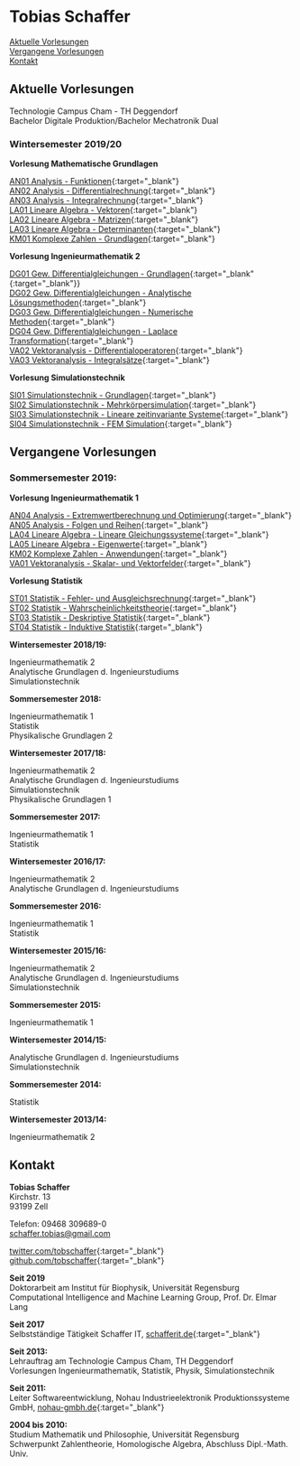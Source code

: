 # Tobias Schaffer

[Aktuelle Vorlesungen](#aktuelle-vorlesungen)  
[Vergangene Vorlesungen](#vergangene-vorlesungen)  
[Kontakt](#kontakt)


## Aktuelle Vorlesungen

Technologie Campus Cham - TH Deggendorf  
Bachelor Digitale Produktion/Bachelor Mechatronik Dual  

### Wintersemester 2019/20  

**Vorlesung Mathematische Grundlagen**  

[AN01 Analysis - Funktionen](https://github.com/tobschaffer/vorlesungen-tcc/blob/master/AN01_Analysis_Funktionen.ipynb){:target="_blank"}  
[AN02 Analysis - Differentialrechnung](https://github.com/tobschaffer/vorlesungen-tcc/blob/master/AN02_Analysis_Differentialrechnung.ipynb){:target="_blank"}  
[AN03 Analysis - Integralrechnung](https://github.com/tobschaffer/vorlesungen-tcc/blob/master/AN03_Analysis_Integralrechnung.ipynb){:target="_blank"}  
[LA01 Lineare Algebra - Vektoren](https://github.com/tobschaffer/vorlesungen-tcc/blob/master/LA01_Lineare_Algebra_Vektoren.ipynb){:target="_blank"}  
[LA02 Lineare Algebra - Matrizen](https://github.com/tobschaffer/vorlesungen-tcc/blob/master/LA02_Lineare_Algebra_Matrizen.ipynb){:target="_blank"}   
[LA03 Lineare Algebra - Determinanten](https://github.com/tobschaffer/vorlesungen-tcc/blob/master/LA03_Lineare_Algebra_Determinanten.ipynb){:target="_blank"}    
[KM01 Komplexe Zahlen - Grundlagen](https://github.com/tobschaffer/vorlesungen-tcc/blob/master/KM01_Komplexe_Zahlen_Grundlagen.ipynb){:target="_blank"}  

**Vorlesung Ingenieurmathematik 2**  

[DG01 Gew. Differentialgleichungen - Grundlagen](https://github.com/tobschaffer/vorlesungen-tcc/blob/master/DG01_Gew_Differentialgleichungen_Grundlagen.ipynb){:target="_blank"{:target="_blank"}}  
[DG02 Gew. Differentialgleichungen - Analytische Lösungsmethoden](https://github.com/tobschaffer/vorlesungen-tcc/blob/master/DG02_Gew_Differentialgleichungen_Analytische_L%C3%B6sungsmethoden.ipynb){:target="_blank"}   
[DG03 Gew. Differentialgleichungen - Numerische Methoden](https://github.com/tobschaffer/vorlesungen-tcc/blob/master/DG03_Gew_Differentialgleichungen_Numerische_Methoden.ipynb){:target="_blank"}  
[DG04 Gew. Differentialgleichungen - Laplace Transformation](https://github.com/tobschaffer/vorlesungen-tcc/blob/master/DG04_Gew_Differentialgleichungen_Laplace_Transformation.ipynb){:target="_blank"}    
[VA02 Vektoranalysis - Differentialoperatoren](https://github.com/tobschaffer/vorlesungen-tcc/blob/master/VA02_Vektoranalysis_Differentialoperatoren.ipynb){:target="_blank"}  
[VA03 Vektoranalysis - Integralsätze](https://github.com/tobschaffer/vorlesungen-tcc/blob/master/VA03_Vektoranalysis_Integrals%C3%A4tze.ipynb){:target="_blank"}  

**Vorlesung Simulationstechnik** 
 
[SI01 Simulationstechnik - Grundlagen](https://github.com/tobschaffer/vorlesungen-tcc/blob/master/SI01_Simulationstechnik_Grundlagen.ipynb){:target="_blank"}  
[SI02 Simulationstechnik - Mehrkörpersimulation](https://github.com/tobschaffer/vorlesungen-tcc/blob/master/SI02_Simulationstechnik_Mehrk%C3%B6rpersimulation.ipynb){:target="_blank"}  
[SI03 Simulationstechnik - Lineare zeitinvariante Systeme](https://github.com/tobschaffer/vorlesungen-tcc/blob/master/SI03_Simulationstechnik_Lineare_zeitinvariante_Systeme.ipynb){:target="_blank"}  
[SI04 Simulationstechnik - FEM Simulation](https://github.com/tobschaffer/vorlesungen-tcc/blob/master/SI04_Simulationstechnik_FEM_Simulation.ipynb){:target="_blank"}  

## Vergangene Vorlesungen  

### Sommersemester 2019:  

**Vorlesung Ingenieurmathematik 1**  

[AN04 Analysis - Extremwertberechnung und Optimierung](https://github.com/tobschaffer/vorlesungen-tcc/blob/master/AN04_Analysis_Extremwertberechnung_und_Optimierung.ipynb){:target="_blank"}   
[AN05 Analysis - Folgen und Reihen](https://github.com/tobschaffer/vorlesungen-tcc/blob/master/AN05_Analysis_Folgen_und_Reihen.ipynb){:target="_blank"}   
[LA04 Lineare Algebra - Lineare Gleichungssysteme](https://github.com/tobschaffer/vorlesungen-tcc/blob/master/LA04_Lineare_Algebra_Lineare_Gleichungssysteme.ipynb){:target="_blank"}   
[LA05 Lineare Algebra - Eigenwerte](https://github.com/tobschaffer/vorlesungen-tcc/blob/master/LA05_Lineare_Algebra_Eigenwerte.ipynb){:target="_blank"}  
[KM02 Komplexe Zahlen - Anwendungen](https://github.com/tobschaffer/vorlesungen-tcc/blob/master/KM02_Komplexe_Zahlen_Anwendungen.ipynb){:target="_blank"}  
[VA01 Vektoranalysis - Skalar- und Vektorfelder](https://github.com/tobschaffer/vorlesungen-tcc/blob/master/VA01_Skalar_und_Vektorfelder.ipynb){:target="_blank"}   

**Vorlesung Statistik**   

[ST01 Statistik - Fehler- und Ausgleichsrechnung](https://github.com/tobschaffer/vorlesungen-tcc/blob/master/ST01_Statistik_Fehler_und_Ausgleichsrechnung.ipynb){:target="_blank"}  
[ST02 Statistik - Wahrscheinlichkeitstheorie](https://github.com/tobschaffer/vorlesungen-tcc/blob/master/ST02_Statistik_Wahrscheinlichkeitstheorie.ipynb){:target="_blank"}  
[ST03 Statistik - Deskriptive Statistik](https://github.com/tobschaffer/vorlesungen-tcc/blob/master/ST03_Statistik_Deskriptive_Statistik.ipynb){:target="_blank"}  
[ST04 Statistik - Induktive Statistik](https://github.com/tobschaffer/vorlesungen-tcc/blob/master/ST04_Statistik_Induktive_Statistik.ipynb){:target="_blank"}  

**Wintersemester 2018/19:**   

Ingenieurmathematik 2  
Analytische Grundlagen d. Ingenieurstudiums  
Simulationstechnik  

**Sommersemester 2018:**  

Ingenieurmathematik 1  
Statistik  
Physikalische Grundlagen 2  

**Wintersemester 2017/18:**  

Ingenieurmathematik 2  
Analytische Grundlagen d. Ingenieurstudiums  
Simulationstechnik  
Physikalische Grundlagen 1  

**Sommersemester 2017:**  

Ingenieurmathematik 1  
Statistik  

**Wintersemester 2016/17:**  

Ingenieurmathematik 2  
Analytische Grundlagen d. Ingenieurstudiums  

**Sommersemester 2016:**  

Ingenieurmathematik 1  
Statistik  

**Wintersemester 2015/16:**  

Ingenieurmathematik 2  
Analytische Grundlagen d. Ingenieurstudiums  
Simulationstechnik  
  
**Sommersemester 2015:**  

Ingenieurmathematik 1  

**Wintersemester 2014/15:**  

Analytische Grundlagen d. Ingenieurstudiums  
Simulationstechnik  

**Sommersemester 2014:**  

Statistik  

**Wintersemester 2013/14:**  

Ingenieurmathematik 2  

## Kontakt

**Tobias Schaffer**  
Kirchstr. 13  
93199 Zell  

Telefon: 09468 309689-0  
[schaffer.tobias@gmail.com](mailto:schaffer.tobias@gmail.com)  

[twitter.com/tobschaffer](http://twitter.com/tobschaffer){:target="_blank"}     
[github.com/tobschaffer](http://github.com/tobschaffer){:target="_blank"}     

**Seit 2019**  
Doktorarbeit am Institut für Biophysik, Universität Regensburg  
Computational Intelligence and Machine Learning Group, Prof. Dr. Elmar Lang  

**Seit 2017**   
Selbstständige Tätigkeit Schaffer IT, [schafferit.de](http://www.schafferit.de){:target="_blank"}    

**Seit 2013:**  
Lehrauftrag am Technologie Campus Cham, TH Deggendorf  
Vorlesungen Ingenieurmathematik, Statistik, Physik, Simulationstechnik  

**Seit 2011:**  
Leiter Softwareentwicklung, Nohau Industrieelektronik Produktionssysteme GmbH, [nohau-gmbh.de](http://www.nohau-gmbh.de){:target="_blank"}     

**2004 bis 2010:**  
Studium Mathematik und Philosophie, Universität Regensburg  
Schwerpunkt Zahlentheorie, Homologische Algebra, Abschluss Dipl.-Math. Univ.  
